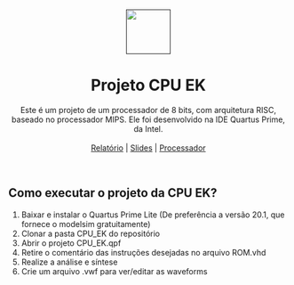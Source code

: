 <br />
<p align="center">
  <a href="">
    <img src="https://user-images.githubusercontent.com/49700354/114078715-a61b2f00-987f-11eb-8eef-6fd7cfc17d33.png" alt="" width="80" height="80">
  </a>

  <h1 align="center">Projeto CPU EK</h1>
  
  <p align="center">
    Este é um projeto de um processador de 8 bits, com arquitetura RISC, baseado no processador MIPS.
    Ele foi desenvolvido na IDE Quartus Prime, da Intel.
    <br />
    <br />
    <a href="https://github.com/ed-henrique/AOC_Eduardo_Kelvin_UFRR_2022/tree/main/relatorio">Relatório</a>
    |
    <a href="https://github.com/ed-henrique/AOC_Eduardo_Kelvin_UFRR_2022/tree/main/apresentacao">Slides</a>
    |
    <a href="https://github.com/ed-henrique/AOC_Eduardo_Kelvin_UFRR_2022/tree/main/CPU_EK">Processador</a>
  </p>
</p>
<br />

## Como executar o projeto da CPU EK?

1. Baixar e instalar o Quartus Prime Lite (De preferência a versão 20.1, que fornece o modelsim gratuitamente)
2. Clonar a pasta CPU_EK do repositório
3. Abrir o projeto CPU_EK.qpf
4. Retire o comentário das instruções desejadas no arquivo ROM.vhd
5. Realize a análise e síntese
6. Crie um arquivo .vwf para ver/editar as waveforms
